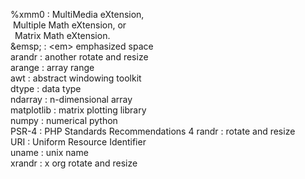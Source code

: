 %xmm0 : MultiMedia eXtension,  
&nbsp;Multiple Math eXtension, or  
&ensp;Matrix Math eXtension.  
\&emsp; : \<em> emphasized space  
arandr : another rotate and resize  
arange : array range  
awt : abstract windowing toolkit  
dtype : data type  
ndarray : n-dimensional array  
matplotlib : matrix plotting library  
numpy : numerical python  
PSR-4 : PHP Standards Recommendations 4 
randr : rotate and resize  
URI : Uniform Resource Identifier  
uname : unix name  
xrandr : x org rotate and resize  
